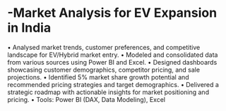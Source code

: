 # -Market Analysis for EV Expansion in India
•	Analysed market trends, customer preferences, and competitive landscape for EV/Hybrid market entry.
•	Modeled and consolidated data from various sources using Power BI and Excel.
•	Designed dashboards showcasing customer demographics, competitor pricing, and sale projections.
•	Identified 5% market share growth potential and recommended pricing strategies and target demographics.
•	Delivered a strategic roadmap with actionable insights for market positioning and pricing.
•	Tools: Power BI (DAX, Data Modeling), Excel
